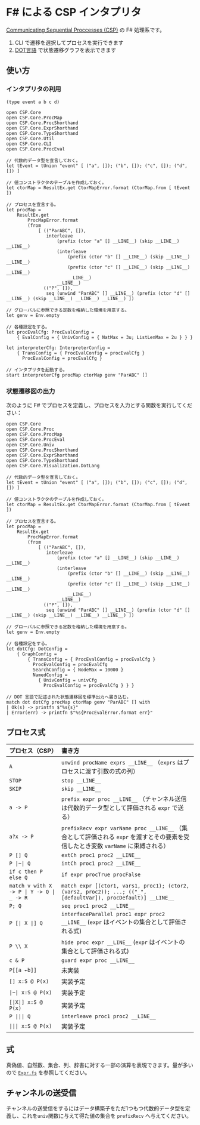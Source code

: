 F# による CSP インタプリタ
==========================

[Communicating Sequential Proccesses (CSP)](https://ja.wikipedia.org/wiki/Communicating_Sequential_Processes) の F# 処理系です。

1. CLI で遷移を選択してプロセスを実行できます
2. [DOT言語](https://ja.wikipedia.org/wiki/DOT%E8%A8%80%E8%AA%9E) で状態遷移グラフを表示できます



使い方
------

### インタプリタの利用

```
(type event a b c d)
```

```f#
open CSP.Core
open CSP.Core.ProcMap
open CSP.Core.ProcShorthand
open CSP.Core.ExprShorthand
open CSP.Core.TypeShorthand
open CSP.Core.Util
open CSP.Core.CLI
open CSP.Core.ProcEval

// 代数的データ型を宣言しておく。
let tEvent = tUnion "event" [ ("a", []); ("b", []); ("c", []); ("d", []) ]

// 値コンストラクタのテーブルを作成しておく。
let ctorMap = ResultEx.get CtorMapError.format (CtorMap.from [ tEvent ])

// プロセスを宣言する。
let procMap =
    ResultEx.get
        ProcMapError.format
        (from
            [ (("ParABC", []),
               interleave
                   (prefix (ctor "a" [] __LINE__) (skip __LINE__) __LINE__)
                   (interleave
                       (prefix (ctor "b" [] __LINE__) (skip __LINE__) __LINE__)
                       (prefix (ctor "c" [] __LINE__) (skip __LINE__) __LINE__)
                       __LINE__)
                   __LINE__)
              (("P", []),
               seq (unwind "ParABC" [] __LINE__) (prefix (ctor "d" [] __LINE__) (skip __LINE__) __LINE__) __LINE__) ])

// グローバルに参照できる定数を格納した環境を用意する。
let genv = Env.empty

// 各種設定をする。
let procEvalCfg: ProcEvalConfig =
    { EvalConfig = { UnivConfig = { NatMax = 3u; ListLenMax = 2u } } }

let interpreterCfg: InterpreterConfig =
    { TransConfig = { ProcEvalConfig = procEvalCfg }
      ProcEvalConfig = procEvalCfg }

// インタプリタを起動する。
start interpreterCfg procMap ctorMap genv "ParABC" []
```


### 状態遷移図の出力

次のように F# でプロセスを定義し、プロセスを入力とする関数を実行してください：

```f#
open CSP.Core
open CSP.Core.Proc
open CSP.Core.ProcMap
open CSP.Core.ProcEval
open CSP.Core.Univ
open CSP.Core.ProcShorthand
open CSP.Core.ExprShorthand
open CSP.Core.TypeShorthand
open CSP.Core.Visualization.DotLang

// 代数的データ型を宣言しておく。
let tEvent = tUnion "event" [ ("a", []); ("b", []); ("c", []); ("d", []) ]

// 値コンストラクタのテーブルを作成しておく。
let ctorMap = ResultEx.get CtorMapError.format (CtorMap.from [ tEvent ])

// プロセスを宣言する。
let procMap =
    ResultEx.get
        ProcMapError.format
        (from
            [ (("ParABC", []),
               interleave
                   (prefix (ctor "a" [] __LINE__) (skip __LINE__) __LINE__)
                   (interleave
                       (prefix (ctor "b" [] __LINE__) (skip __LINE__) __LINE__)
                       (prefix (ctor "c" [] __LINE__) (skip __LINE__) __LINE__)
                       __LINE__)
                   __LINE__)
              (("P", []),
               seq (unwind "ParABC" [] __LINE__) (prefix (ctor "d" [] __LINE__) (skip __LINE__) __LINE__) __LINE__) ])

// グローバルに参照できる定数を格納した環境を用意する。
let genv = Env.empty

// 各種設定をする。
let dotCfg: DotConfig =
    { GraphConfig =
        { TransConfig = { ProcEvalConfig = procEvalCfg }
          ProcEvalConfig = procEvalCfg
          SearchConfig = { NodeMax = 10000 }
          NamedConfig =
            { UnivConfig = univCfg
              ProcEvalConfig = procEvalCfg } } }

// DOT 言語で記述された状態遷移図を標準出力へ書き込む。
match dot dotCfg procMap ctorMap genv "ParABC" [] with
| Ok(s) -> printfn $"%s{s}"
| Error(err) -> printfn $"%s{ProcEvalError.format err}"
```



プロセス式
----------

| プロセス（CSP）                            | 書き方                                                                                                                            |
|:-------------------------------------------|:----------------------------------------------------------------------------------------------------------------------------------|
| `A`                                        | `unwind procName exprs __LINE__` （`exprs` はプロセスに渡す引数の式の列）                                                         |
| `STOP`                                     | `stop __LINE__`                                                                                                                   |
| `SKIP`                                     | `skip __LINE__`                                                                                                                   |
| `a -> P`                                   | `prefix expr proc __LINE__`   （チャンネル送信は代数的データ型として評価される `expr` で送る）                                    |
| `a?x -> P`                                 | `prefixRecv expr varName proc __LINE__` （集合として評価される `expr` を渡すとその要素を受信したとき変数 `varName` に束縛される） |
| `P [] Q`                                   | `extCh proc1 proc2 __LINE__`                                                                                                      |
| `P \|~\| Q`                                | `intCh proc1 proc2 __LINE__`                                                                                                      |
| `if c then P else Q`                       | `if expr procTrue procFalse`                                                                                                      |
| `match v with X -> P \| Y -> Q \| _ -> R`  | `match expr [(ctor1, vars1, proc1); (ctor2, (vars2, proc2)); ...; (("_", [defaultVar]), procDefault)] __LINE__`                   |
| `P; Q`                                     | `seq proc1 proc2 __LINE__`                                                                                                        |
| `P [\| X \|] Q`                            | `interfaceParallel proc1 expr proc2 __LINE__` (`expr` はイベントの集合として評価される式)                                         |
| `P \\ X`                                   | `hide proc expr __LINE__` (`expr` はイベントの集合として評価される式)                                                             |
| `c & P`                                    | `guard expr proc __LINE__`                                                                                                        |
| `P[[a ←b]]`                               | 未実装                                                                                                                            |
| `[] x:S @ P(x)`                            | 実装予定                                                                                                                          |
| `\|~\| x:S @ P(x)`                         | 実装予定                                                                                                                          |
| `[\|X\|] x:S @ P(x)`                       | 実装予定                                                                                                                          |
| `P \|\|\| Q`                               | `interleave proc1 proc2 __LINE__`                                                                                                 |
| `\|\|\| x:S @ P(x)`                        | 実装予定                                                                                                                          |



式
--

真偽値、自然数、集合、列、辞書に対する一部の演算を表現できます。量が多いので [`Expr.fs`](./src/CSP.Core/Expr.fs) を参照してください。



チャンネルの送受信
------------------

チャンネルの送受信をするにはデータ構築子をただ1つもつ代数的データ型を定義し、これを`univ`関数に与えて得た値の集合を `prefixRecv` へ与えてください。
